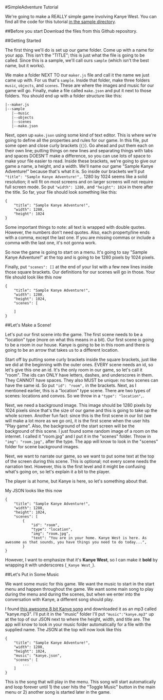 #SimpleAdventure Tutorial

We're going to make a REALLY simple game involving Kanye West. You can find all the code for this tutorial [in the sample directory](/sample).

##Before you start
Download the files from this Github repository. 

##Getting Started

The first thing we'll do is set up our game folder. Come up with a name for your app. This isn't the "TITLE"; this is just what the file is going to be called. Since this is a sample, we'll call ours `sample` (which isn't the best name, but it works).

We make a folder NEXT TO our `maker.js` file and call it the name we just came up with. For us that's `sample`. Inside that folder, make three folders `music`, `objects`, and `scenes`. These are where the images and music for our game will go. Finally, make a file called `make.json` and put it next to those folders. You should end up with a folder structure like this:
```
|--maker.js
|--sample
   |--music
   |--objects
   |--scenes
   |--make.json
```

Next, open up `make.json` using some kind of text editor. This is where we're going to define all the properties and rules for our game. In this file, put some open and close curly brackets (`{}`). Go ahead and put them each on their own line; putting things on new lines and separating things with tabs and spaces DOESN'T make a difference, so you can use lots of space to make your file easier to read. Inside these brackets, we're going to give our game a name, a height, and a width. We'll name our game "Sample Kanye Adventure!" because that's what it is. So inside our brackets we'll put `"title": "Sample Kanye Adventure!",`. 1280 by 1024 seems like  a solid resolution; it will fit on most screens and on larger screens will not require full screen mode. So put `"width": 1280,` and `"height": 1024` in there after the title. So far, your file should look something like this:

```
{
    "title": "Sample Kanye Adventure!",
    "width": 1280,
    "height": 1024
}
```
Some important things to note: all text is wrapped with double quotes. However, the numbers don't need quotes. Also, each property/line ends with a comma, except the last one. If you are missing commas or include a comma with the last one, it's not gonna work.

So now the game is going to start on a menu. It's going to say "Sample Kanye Adventure!" at the top and is going to be 1280 pixels by 1024 pixels. 

Finally, put `"scenes": []` at the end of your list with a few new lines inside those square brackets. Our definitions for our scenes will go in those. Your file should look like this now

```
{
    "title": "Sample Kanye Adventure!",
    "width": 1280,
    "height": 1024,
    "scenes": [

    ]
}
```

##Let's Make a Scene!

Let's put our first scene into the game. The first scene needs to be a "location" type (more on what this means in a bit). Our first scene is going to be a room in our house. Kanye is going to be in this room and there is going to be an arrow that takes us to a different location. 

Start off by putting some curly brackets inside the square brackets, just like we did at the beginning with the outer ones. EVERY scene needs an id, so let's give this one an id. It's the only room in our game, so let's call it "room". The ids can ONLY have letters, dashes, and underscores in them. They CANNOT have spaces. They also MUST be unique: no two scenes can have the same id. So put `"id": "room",` in the brackets. Next, as I mentioned earlier, this is a "location" type scene. There are two types of scenes: locations and convos. So we throw in a `"type": "location",`. 

Next, we need a background image. This image should be 1280 pixels by 1024 pixels since that's the size of our game and this is going to take up the whole screen. Another fun fact: since this is the first scene in our list (we will make a lot more as we go on), it is the first scene when the user hits "Play game". Also, the background of the start screen will be the background of this scene. I just found some random image of a room on the internet. I called it "room.jpg" and I put it in the "scenes" folder. Throw in `"img": "room.jpg",` after the type. The app will know to look in the "scenes" folder for scene background images. 

Next, we want to narrate our game, so we want to put some text at the top of the screen during this scene. This is optional; not every scene needs the narration text. However, this is the first level and it might be confusing what's going on, so let's explain it a bit to the player.

The player is at home, but Kanye is here, so let's something about that. 

My JSON looks like this now

```
{
    "title": "Sample Kanye Adventure!",
    "width": 1280,
    "height": 1024,
    "scenes": [
        {
            "id": "room",
            "type": "location",
            "img": "room.jpg",
            "text": "You are in your home. Kanye West is here. As awesome as that sounds, you have things you need to do today...",
        }
}
```

However, I want to emphasize that it's **Kanye West**, so I can make it **bold** by wrapping it with underscores (`_Kanye West_`).

##Let's Put in Some Music

We want some music for this game. We want the music to start in the start menu and happen throughout the game. We want some main song to play during the menu and during the scenes, but when we enter into the conversation with Kanye, a different song should play.

I found [this awesome 8 bit Kanye song](https://www.youtube.com/watch?v=BhMK21LphSI) and downloaded it as an mp3 called "kanye.mp3". I'll put it in the "music" folder I'll put `"music":"kanye.mp3"` up at the top of our JSON next to where the height, width, and title are. The app will know to look in your music folder automatically for a file with the supplied name. The JSON at the top will now look like this

```
{
    "title": "Sample Kanye Adventure!",
    "width": 1280,
    "height": 1024,
    "music": "kanye.json",
    "scenes": [
        ...
    ]
}
```

This is the song that will play in the menu. This song will start automatically and loop forever until 1) the user hits the "Toggle Music" button in the main menu or 2) another song is started later in the game. 
